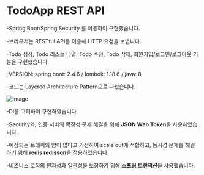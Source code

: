 # TodoApp REST API
-Spring Boot/Spring Security 를 이용하여 구현했습니다.  

-브라우저는 RESTful API를 이용해 HTTP 요청을 보냅니다.   

-Todo 생성, Todo 리스트 나열, Todo 수정, Todo 삭제, 회원가입/로그인/로그아웃 기능을 구현했습니다.   

-VERSION: spring boot: 2.4.6 / lombok: 1.18.6 / java: 8 

-코드는 Layered Architecture Pattern으로 나눴습니다.

![image](https://user-images.githubusercontent.com/67453494/214787882-ec566ee8-c1b8-4281-8de1-9c84bdaab8cd.png)

-DI를 고려하여 구현하였습니다.

-Security와, 인증 서버의 확장성 문제 해결을 위해 **JSON Web Token**을 사용하였습니다.

-예상되는 트래픽의 양이 많다고 가정하여 scale out에 적합하고, 동시성 문제를 해결하기 위해 **redis redisson**을 적용하였습니다.

-비즈니스 로직의 원자성과 일관성을 보장하기 위해 **스프링 트랜잭션**을 사용했습니다.
